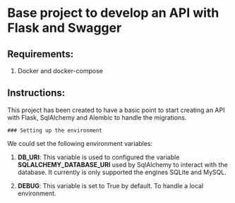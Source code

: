 # Base project to develop an API with Flask and Swagger

## Requirements:

1. Docker and docker-compose

## Instructions:

This project has been created to have a basic point to start creating an API with Flask, SqlAlchemy and Alembic to handle the migrations.

    ### Setting up the environment

We could set the following environment variables:

1. **DB_URI**: This variable is used to configured the variable **SQLALCHEMY_DATABASE_URI** used by SqlAlchemy to interact with the database. It currently is only supported the engines SQLite and MySQL.

2. **DEBUG**: This variable is set to True by default. To handle a local environment.